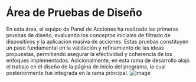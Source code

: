 # Área de Pruebas de Diseño
En esta área, el equipo de Panel de Acciones ha realizado las primeras pruebas de diseño, evaluando los conceptos iniciales de filtrado de dispositivos y la aplicación masiva de acciones. Estas pruebas constituyen un paso fundamental en la validación y refinamiento de las ideas propuestas, permitiendo asegurar la efectividad y coherencia de los enfoques implementados.
Adicionalmente, en esta rama de desarrollo alojó el trabajo en el diseño de la página de inicio del programa, la cual posteriormente fue integrada en la rama principal.
![image](https://github.com/JasonDGian/AdminPanel/assets/146176550/fb4fb253-a21f-4036-a258-06b893623c0e)
